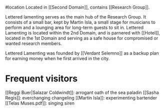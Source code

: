 #location 
Located in [[Second Domain]], contains [[Research Group]].

Lettered lamenting serves as the main hub of the Research Group. It consists of a small bar, kept by Martin Isla, a small stage for musicians to perform and a lounging area for long-term guests to sit in. Lettered Lamenting is located within the 2nd Domain, and is parnered with [[Hotel]], located in the 1st Domain and serving as a safe house for compromised or wanted research members.

Lettered Lamenting was founded by [[Verdant Selemno]] as a backup plan for earning money when he first arrived in the city.

# Frequent visitors
[[Reggi Buer|Salazar Coldwindt]]: arrogant oath of the sea paladin
[[Sasha Regis]]: everchanging changeling 
[[Martin Isla]]: experimenting bartender
[[Telas Muses.pdf]]: singing siren
